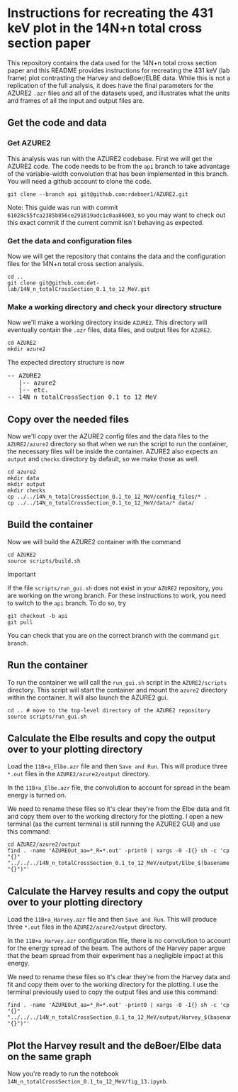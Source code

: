 # Instructions for recreating the 431 keV plot in the 14N+n total cross section paper

This repository contains the data used for the 14N+n total cross section paper and this README provides instructions for recreating the 431 keV (lab frame) plot contrasting the Harvey and deBoer/ELBE data.  While this is not a replication of the full analysis, it does have the final parameters for the AZURE2 `.azr` files and all of the datasets used, and illustrates what the units and frames of all the input and output files are.

## Get the code and data

### Get AZURE2
This analysis was run with the AZURE2 codebase.  First we will get the AZURE2 code.  The code needs to be from the `api` branch to take advantage of the variable-width convolution that has been implemented in this branch.  You will need a github account to clone the code.

```
git clone --branch api git@github.com:rdeboer1/AZURE2.git
```

Note: This guide was run with commit `61028c55fca2385b856ce291619adc1c0aa86003`, so you may want to check out this exact commit if the current commit isn't behaving as expected.


### Get the data and configuration files
Now we will get the repository that contains the data and the configuration files for the 14N+n total cross section analysis.

```
cd ..
git clone git@github.com:det-lab/14N_n_totalCrossSection_0.1_to_12_MeV.git
```

### Make a working directory and check your directory structure
Now we'll make a working directory inside `AZURE2`.  This directory will eventually contain the `.azr` files, data files, and output files for `AZURE2`.

```
cd AZURE2
mkdir azure2
```

The expected directory structure is now

<pre>
-- AZURE2
   |-- azure2
   |-- etc.
-- 14N_n_totalCrossSection_0.1_to_12_MeV
</pre>

## Copy over the needed files

Now we'll copy over the AZURE2 config files and the data files to the `AZURE2/azure2` directory so that when we run the script to run the container, the necessary files will be inside the container.  AZURE2 also expects an `output` and `checks` directory by default, so we make those as well.

```
cd azure2
mkdir data
mkdir output
mkdir checks
cp ../../14N_n_totalCrossSection_0.1_to_12_MeV/config_files/* .
cp ../../14N_n_totalCrossSection_0.1_to_12_MeV/data/* data/
```

## Build the container

Now we will build the AZURE2 container with the command

```
cd AZURE2
source scripts/build.sh
```

> [!IMPORTANT]
> If the file `scripts/run_gui.sh` does not exist in your `AZURE2` repository, you are working on the wrong branch.  For these instructions to work, you need to switch to the `api` branch.  To do so, try
> ```
> git checkout -b api
> git pull
> ```
> You can check that you are on the correct branch with the command `git branch`.

## Run the container

To run the container we will call the `run_gui.sh` script in the `AZURE2/scripts` directory.  This script will start the container and mount the `azure2` directory within the container.  It will also launch the AZURE2 gui.

```
cd .. # move to the top-level directory of the AZURE2 repository
source scripts/run_gui.sh
```

## Calculate the Elbe results and copy the output over to your plotting directory
Load the `11B+a_Elbe.azr` file and then `Save and Run`.  This will produce three `*.out` files in the `AZURE2/azure2/output` directory.

In the `11B+a_Elbe.azr` file, the convolution to account for spread in the beam energy is turned on.    

We need to rename these files so it's clear they're from the Elbe data and fit and copy them over to the working directory for the plotting.  I open a new terminal (as the current terminal is still running the AZURE2 GUI) and use this command:

```
cd AZURE2/azure2/output
find . -name 'AZUREOut_aa=*_R=*.out' -print0 | xargs -0 -I{} sh -c 'cp "{}" "../../../14N_n_totalCrossSection_0.1_to_12_MeV/output/Elbe_$(basename "{}")"'
```

## Calculate the Harvey results and copy the output over to your plotting directory
Load the `11B+a_Harvey.azr` file and then `Save and Run`.  This will produce three `*.out` files in the `AZURE2/azure2/output` directory.  

In the `11B+a_Harvey.azr` configuration file, there is no convolution to account for the energy spread of the beam.  The authors of the Harvey paper argue that the beam spread from their experiment has a negligible impact at this energy.

We need to rename these files so it's clear they're from the Harvey data and fit and copy them over to the working directory for the plotting.  I use the terminal previously used to copy the output files and use this command:

```
find . -name 'AZUREOut_aa=*_R=*.out' -print0 | xargs -0 -I{} sh -c 'cp "{}" "../../../14N_n_totalCrossSection_0.1_to_12_MeV/output/Harvey_$(basename "{}")"'
```

## Plot the Harvey result and the deBoer/Elbe data on the same graph

Now you're ready to run the notebook `14N_n_totalCrossSection_0.1_to_12_MeV/fig_13.ipynb`.  

